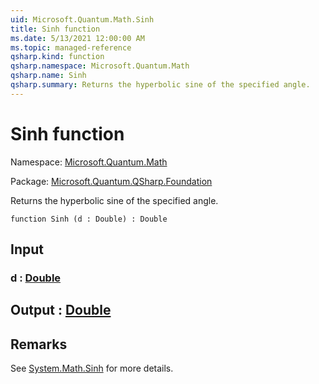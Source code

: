 ```yaml
---
uid: Microsoft.Quantum.Math.Sinh
title: Sinh function
ms.date: 5/13/2021 12:00:00 AM
ms.topic: managed-reference
qsharp.kind: function
qsharp.namespace: Microsoft.Quantum.Math
qsharp.name: Sinh
qsharp.summary: Returns the hyperbolic sine of the specified angle.
---
```


# Sinh function

Namespace: [Microsoft.Quantum.Math](xref:Microsoft.Quantum.Math)

Package: [Microsoft.Quantum.QSharp.Foundation](https://nuget.org/packages/Microsoft.Quantum.QSharp.Foundation)


Returns the hyperbolic sine of the specified angle.

```qsharp
function Sinh (d : Double) : Double
```


## Input

### d : [Double](xref:microsoft.quantum.qsharp.valueliterals#double-literals)





## Output : [Double](xref:microsoft.quantum.qsharp.valueliterals#double-literals)



## Remarks

See [System.Math.Sinh](https://docs.microsoft.com/dotnet/api/system.math.sinh) for more details.
